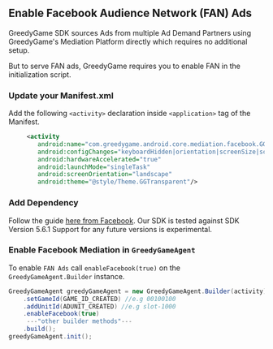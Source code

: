 ## **Enable Facebook Audience Network (FAN) Ads**

GreedyGame SDK sources Ads from multiple Ad Demand Partners using GreedyGame's Mediation Platform  directly which requires no additional setup.

But to serve FAN ads, GreedyGame requires you to enable FAN in the initialization script.

### Update your Manifest.xml
Add the following `<activity>` declaration inside `<application>` tag of the Manifest.
```xml hl_lines="6 14 22" 
     <activity
        android:name="com.greedygame.android.core.mediation.facebook.GGFacebookActivity"
        android:configChanges="keyboardHidden|orientation|screenSize|screenLayout|layoutDirection"
        android:hardwareAccelerated="true"
        android:launchMode="singleTask"
        android:screenOrientation="landscape"
        android:theme="@style/Theme.GGTransparent"/>
```
### Add Dependency
Follow the guide [here from Facebook](https://developers.facebook.com/docs/audience-network/guides/adding-sdk).
Our SDK is tested against SDK Version 5.6.1 Support for any future versions is experimental.
### Enable Facebook Mediation in `GreedyGameAgent`
To enable `FAN Ads` call `enableFacebook(true)` on the `GreedyGameAgent.Builder` instance.

```Java tab= hl_lines="4"
GreedyGameAgent greedyGameAgent = new GreedyGameAgent.Builder(activity) // or Context
    .setGameId(GAME_ID_CREATED) //e.g 00100100
    .addUnitId(ADUNIT_CREATED) //e.g slot-1000
    .enableFacebook(true)
     ---"other builder methods"---
    .build();
greedyGameAgent.init();
```

<!-- ```Java tab="Kotlin" hl_lines="4"
val greedyGame = GreedyGameAgent.Builder(activity)
    .appId(APP_ID_CREATED) //e.g 00100100
    .addUnitId(ADUNIT_CREATED) //e.g slot-1000
    .enableAdmob(true)
     ---"other builder methods"---
    .build()
greedyGame.load()
``` -->
